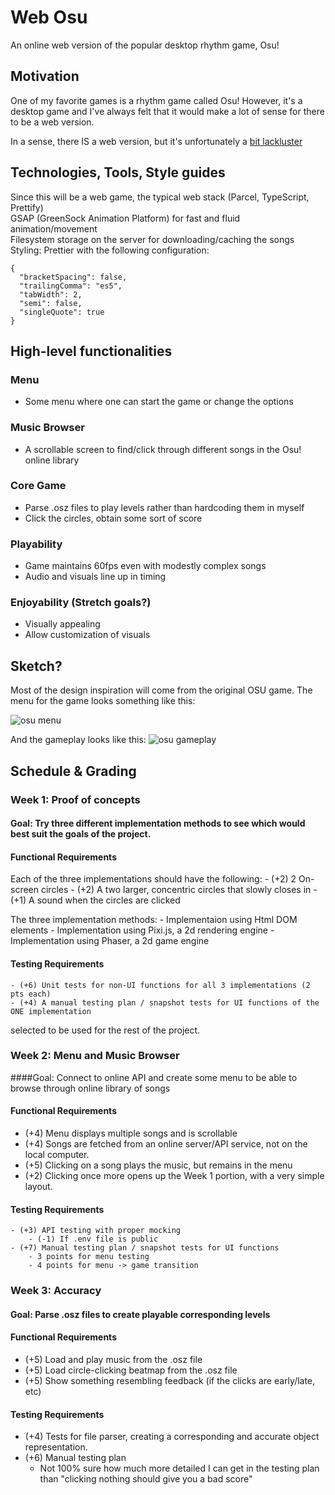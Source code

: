 # Web Osu
An online web version of the popular desktop rhythm game, Osu!


## Motivation
One of my favorite games is a rhythm game called Osu! However, it's a desktop game and I've
always felt that it would make a lot of sense for there to be a web version.

In a sense, there IS a web version, but it's unfortunately a [bit lackluster](https://www.osu-web.com/)


## Technologies, Tools, Style guides
Since this will be a web game, the typical web stack (Parcel, TypeScript, Prettify)  
GSAP (GreenSock Animation Platform) for fast and fluid animation/movement  
Filesystem storage on the server for downloading/caching the songs  
Styling: Prettier with the following configuration:
```
{
  "bracketSpacing": false,
  "trailingComma": "es5",
  "tabWidth": 2,
  "semi": false,
  "singleQuote": true
}
```

## High-level functionalities
### Menu
 - Some menu where one can start the game or change the options
### Music Browser
 - A scrollable screen to find/click through different songs in the Osu! online library
### Core Game
 - Parse .osz files to play levels rather than hardcoding them in myself 
 - Click the circles, obtain some sort of score 
### Playability
 - Game maintains 60fps even with modestly complex songs
 - Audio and visuals line up in timing
### Enjoyability (Stretch goals?)
 - Visually appealing
 - Allow customization of visuals
## Sketch?
Most of the design inspiration will come from the original OSU game. The menu for the game looks something like this:

![osu menu](https://user-images.githubusercontent.com/30797591/43987228-e971dde8-9d47-11e8-944d-0bc0aacd23e2.jpg)



And the gameplay looks like this:
![osu gameplay](https://i.ppy.sh/6533010aef9b1b2834079d011a3219d1db3f0c38/68747470733a2f2f6f73752e7070792e73682f73732f3130373132343034)

## Schedule & Grading
### Week 1: Proof of concepts
#### Goal: Try three different implementation methods to see which would best suit the goals of the project.

#### Functional Requirements 
Each of the three implementations should have the following:
    - (+2) 2 On-screen circles
    - (+2) A two larger, concentric circles that slowly closes in
    - (+1) A sound when the circles are clicked

The three implementation methods:
    - Implementaion using Html DOM elements
    - Implementation using Pixi.js, a 2d rendering engine
    - Implementation using Phaser, a 2d game engine

#### Testing Requirements
    - (+6) Unit tests for non-UI functions for all 3 implementations (2 pts each)
    - (+4) A manual testing plan / snapshot tests for UI functions of the ONE implementation 
selected to be used for the rest of the project.

### Week 2: Menu and Music Browser
####Goal: Connect to online API and create some menu to be able to browse through online library of songs

#### Functional Requirements 
- (+4) Menu displays multiple songs and is scrollable
- (+4) Songs are fetched from an online server/API service, not on the local computer. 
- (+5) Clicking on a song plays the music, but remains in the menu
- (+2) Clicking once more opens up the Week 1 portion, with a very simple layout.
#### Testing Requirements 
    - (+3) API testing with proper mocking
        - (-1) If .env file is public
    - (+7) Manual testing plan / snapshot tests for UI functions
        - 3 points for menu testing
        - 4 points for menu -> game transition

### Week 3: Accuracy
#### Goal: Parse .osz files to create playable corresponding levels

#### Functional Requirements 
- (+5) Load and play music from the .osz file
- (+5) Load circle-clicking beatmap from the .osz file
- (+5) Show something resembling feedback (if the clicks are early/late, etc)
#### Testing Requirements 
- (+4) Tests for file parser, creating a corresponding and accurate object representation.
- (+6) Manual testing plan 
    - Not 100% sure how much more detailed I can get in the testing plan than "clicking nothing should give you a bad score"
